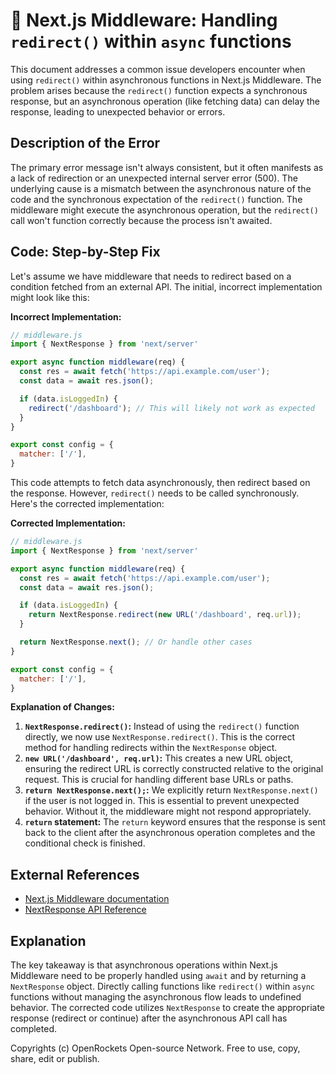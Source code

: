 # 🐞 Next.js Middleware: Handling `redirect()` within `async` functions


This document addresses a common issue developers encounter when using `redirect()` within asynchronous functions in Next.js Middleware.  The problem arises because the `redirect()` function expects a synchronous response, but an asynchronous operation (like fetching data) can delay the response, leading to unexpected behavior or errors.

## Description of the Error

The primary error message isn't always consistent, but it often manifests as a lack of redirection or an unexpected internal server error (500). The underlying cause is a mismatch between the asynchronous nature of the code and the synchronous expectation of the `redirect()` function.  The middleware might execute the asynchronous operation, but the `redirect()` call won't function correctly because the process isn't awaited.

## Code: Step-by-Step Fix

Let's assume we have middleware that needs to redirect based on a condition fetched from an external API.  The initial, incorrect implementation might look like this:

**Incorrect Implementation:**

```javascript
// middleware.js
import { NextResponse } from 'next/server'

export async function middleware(req) {
  const res = await fetch('https://api.example.com/user');
  const data = await res.json();

  if (data.isLoggedIn) {
    redirect('/dashboard'); // This will likely not work as expected
  }
}

export const config = {
  matcher: ['/'],
}
```

This code attempts to fetch data asynchronously, then redirect based on the response. However, `redirect()` needs to be called synchronously.  Here's the corrected implementation:

**Corrected Implementation:**

```javascript
// middleware.js
import { NextResponse } from 'next/server'

export async function middleware(req) {
  const res = await fetch('https://api.example.com/user');
  const data = await res.json();

  if (data.isLoggedIn) {
    return NextResponse.redirect(new URL('/dashboard', req.url));
  }

  return NextResponse.next(); // Or handle other cases
}

export const config = {
  matcher: ['/'],
}
```

**Explanation of Changes:**

1. **`NextResponse.redirect()`:** Instead of using the `redirect()` function directly, we now use `NextResponse.redirect()`. This is the correct method for handling redirects within the `NextResponse` object.
2. **`new URL('/dashboard', req.url)`:** This creates a new URL object, ensuring the redirect URL is correctly constructed relative to the original request.  This is crucial for handling different base URLs or paths.
3. **`return NextResponse.next();`:**  We explicitly return `NextResponse.next()` if the user is not logged in. This is essential to prevent unexpected behavior.  Without it, the middleware might not respond appropriately.
4. **`return` statement:** The `return` keyword ensures that the response is sent back to the client after the asynchronous operation completes and the conditional check is finished.

## External References

* [Next.js Middleware documentation](https://nextjs.org/docs/app/building-your-application/routing/middleware)
* [NextResponse API Reference](https://nextjs.org/docs/app/api-reference/next/server#nextresponse)


## Explanation

The key takeaway is that asynchronous operations within Next.js Middleware need to be properly handled using `await` and by returning a `NextResponse` object.  Directly calling functions like `redirect()` within `async` functions without managing the asynchronous flow leads to undefined behavior.  The corrected code utilizes `NextResponse` to create the appropriate response (redirect or continue) after the asynchronous API call has completed.

Copyrights (c) OpenRockets Open-source Network. Free to use, copy, share, edit or publish.

